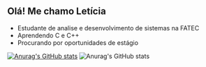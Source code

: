 ## Olá! Me chamo Letícia

- Estudante de analise e desenvolvimento de sistemas na FATEC
- Aprendendo C e C++
- Procurando por oportunidades de estágio

[![Anurag's GitHub stats](https://github-readme-stats.vercel.app/api?username=LeticiaPires01)](https://github.com/LeticiaPires01/github-readme-stats)
![Anurag's GitHub stats](https://github-readme-stats.vercel.app/api?username=LeticiaPires&show_icons=true)
